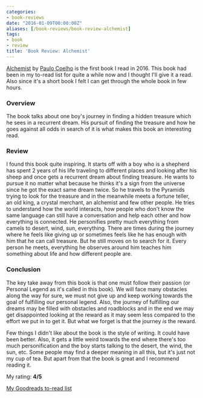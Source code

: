 ```yaml
---
categories:
- book-reviews
date: "2016-01-09T00:00:00Z"
aliases: [/book-reviews/book-review-alchemist]
tags:
- book
- review
title: 'Book Review: Alchemist'
---
```

[Alchemist](https://www.goodreads.com/book/show/865.The_Alchemist) by [Paulo Coelho](https://www.goodreads.com/author/show/566.Paulo_Coelho) is the first book I read in 2016. This book had been in my to-read list for quite a while now and I thought I'll give it a read. Also since it's a short book I felt I can get through the whole book in few hours.

### Overview
The book talks about one boy's journey in finding a hidden treasure which he sees in a recurrent dream. His pursuit of finding the treasure and how he goes against all odds in search of it is what makes this book an interesting read.

### Review
I found this book quite inspiring. It starts off with a boy who is a shepherd has spent 2 years of his life traveling to different places and looking after his sheep and once gets a recurrent dream about finding treasure. He wants to pursue it no matter what because he thinks it's a sign from the universe since he got the exact same dream twice. So he travels to the Pyramids trying to look for the treasure and in the meanwhile meets a fortune teller, an old king, a crystal merchant,
  an alchemist and few other people. He tries to understand how the world interacts, how people who don't know the same language can still have a conversation and help each other and how everything is connected. He personifies pretty much everything from camels to desert, wind, sun, everything. There are times during the journey where he feels like giving up or sometimes feels like he has enough with him that he can call treasure. But he still moves on to search for it. Every person he
  meets, everything he observes around him teaches him something about life and how different people are.

### Conclusion
  The key take away from this book is that one must follow their passion (or Personal Legend as it's called in this book). We will face many obstacles along the way for sure, we must not give up and keep working towards the goal of fulfilling our personal legend. Also, the journey of fulfilling our dreams may be filled with obstacles and roadblocks and in the end we may get disappointed looking at the reward as it may seem less compared to the effort we put in to get it. But
  what we forget is that the journey *is* the reward.

  Few things I didn't like about the book is the style of writing. It could have been better. Also, it gets a little weird towards the end where there's too much personification and the boy starts talking to the desert, the wind, the sun, etc. Some people may find a deeper meaning in all this, but it's just not my cup of tea. But apart from that the book is great and I recommend reading it.

  My rating: **4/5**

  [My Goodreads to-read list](https://www.goodreads.com/review/list/9699298?shelf=to-read)
